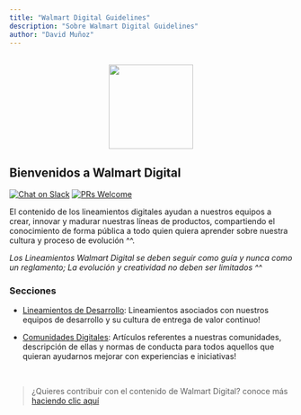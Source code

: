 ```yaml
---
title: "Walmart Digital Guidelines"
description: "Sobre Walmart Digital Guidelines"
author: "David Muñoz"
---
```


<p align="center">
<br />
<img height="150px"  src="https://upload.wikimedia.org/wikipedia/commons/thumb/1/1f/Walmart_Chile_Logo_1.svg/1280px-Walmart_Chile_Logo_1.svg.png" />
<br />
</p>

## Bienvenidos a Walmart Digital

[![Chat on Slack](https://img.shields.io/badge/chat%20on-slack-green.svg?logo=slack)](https://wmt-chile.slack.com/messages/CB264TAF9/)
[![PRs Welcome](https://img.shields.io/badge/PRs-welcome-brightgreen.svg)](http://makeapullrequest.com)

El contenido de los lineamientos digitales ayudan a nuestros equipos a crear, innovar y madurar nuestras líneas de productos, compartiendo el conocimiento de forma pública a todo quien quiera aprender sobre nuestra cultura y proceso de evolución ^^.

*Los Lineamientos Walmart Digital se deben seguir como guía y nunca como un reglamento; La evolución y creatividad no deben ser limitados ^^*

### Secciones

- [Lineamientos de Desarrollo](/es/development/Readme.md): Lineamientos  asociados con nuestros equipos de desarrollo y su cultura de entrega de valor continuo!

- [Comunidades Digitales](/es/communities/Readme.md): Artículos  referentes a nuestras comunidades, descripción de ellas y normas de conducta  para todos aquellos que quieran ayudarnos mejorar con experiencias e iniciativas! 

<br />

> ¿Quieres contribuir con el contenido de Walmart Digital?
conoce más [haciendo clic aquí](/es/how-to-contribute.md)